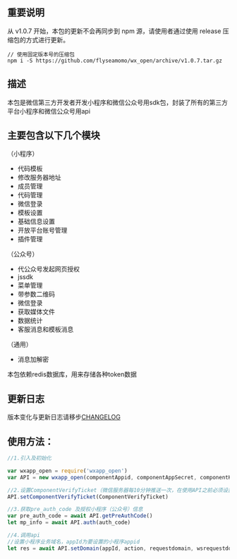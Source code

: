 ## 重要说明

从 v1.0.7 开始，本包的更新不会再同步到 npm 源，请使用者通过使用 release 压缩包的方式进行更新。

```shell
// 使用固定版本号的压缩包
npm i -S https://github.com/flyseamomo/wx_open/archive/v1.0.7.tar.gz
```


## 描述

本包是微信第三方开发者开发小程序和微信公众号用sdk包，封装了所有的第三方平台小程序和微信公众号用api

## 主要包含以下几个模块
（小程序）
- 代码模板
- 修改服务器地址
- 成员管理
- 代码管理
- 微信登录
- 模板设置
- 基础信息设置
- 开放平台账号管理
- 插件管理

（公众号）
- 代公众号发起网页授权
- jssdk
- 菜单管理
- 带参数二维码
- 微信登录
- 获取媒体文件
- 数据统计
- 客服消息和模板消息

（通用）
- 消息加解密

本包依赖redis数据库，用来存储各种token数据


## 更新日志

版本变化与更新日志请移步[CHANGELOG](./CHANGELOG)

## 使用方法：
```js
//1.引入及初始化

var wxapp_open = require('wxapp_open')
var API = new wxapp_open(componentAppid, componentAppSecret, componentKey, componentToken, redisConfig)

//2.设置ComponentVerifyTicket（微信服务器每10分钟推送一次，在使用API之前必须设置）
API.setComponentVerifyTicket(ComponentVerifyTicket)

//3.获取pre_auth_code 及授权小程序（公众号）信息
var pre_auth_code = await API.getPreAuthCode()
let mp_info = await API.auth(auth_code)

//4.调用api
//设置小程序业务域名，appId为要设置的小程序appid
let res = await API.setDomain(appId, action, requestdomain, wsrequestdomain, uploaddomain, downloaddomain)
```
